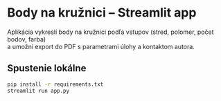 # Body na kružnici – Streamlit app

Aplikácia vykreslí body na kružnici podľa vstupov (stred, polomer, počet bodov, farba)  
a umožní export do PDF s parametrami úlohy a kontaktom autora.

## Spustenie lokálne
```bash
pip install -r requirements.txt
streamlit run app.py
